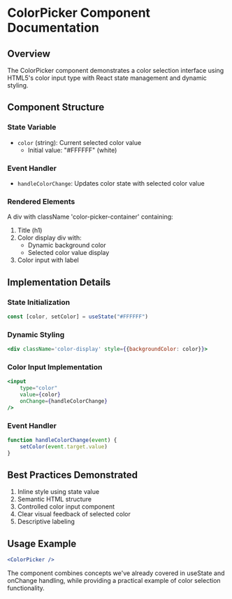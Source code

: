 # ColorPicker Component Documentation

## Overview
The ColorPicker component demonstrates a color selection interface using HTML5's color input type with React state management and dynamic styling.

## Component Structure

### State Variable
- `color` (string): Current selected color value
  - Initial value: "#FFFFFF" (white)

### Event Handler
- `handleColorChange`: Updates color state with selected color value

### Rendered Elements
A div with className 'color-picker-container' containing:
1. Title (h1)
2. Color display div with:
   - Dynamic background color
   - Selected color value display
3. Color input with label

## Implementation Details

### State Initialization
```jsx
const [color, setColor] = useState("#FFFFFF")
```

### Dynamic Styling
```jsx
<div className='color-display' style={{backgroundColor: color}}>
```

### Color Input Implementation
```jsx
<input 
    type="color" 
    value={color} 
    onChange={handleColorChange}
/>
```

### Event Handler
```jsx
function handleColorChange(event) {
    setColor(event.target.value)
}
```

## Best Practices Demonstrated
1. Inline style using state value
2. Semantic HTML structure
3. Controlled color input component
4. Clear visual feedback of selected color
5. Descriptive labeling

## Usage Example
```jsx
<ColorPicker />
```

The component combines concepts we've already covered in useState and onChange handling, while providing a practical example of color selection functionality.